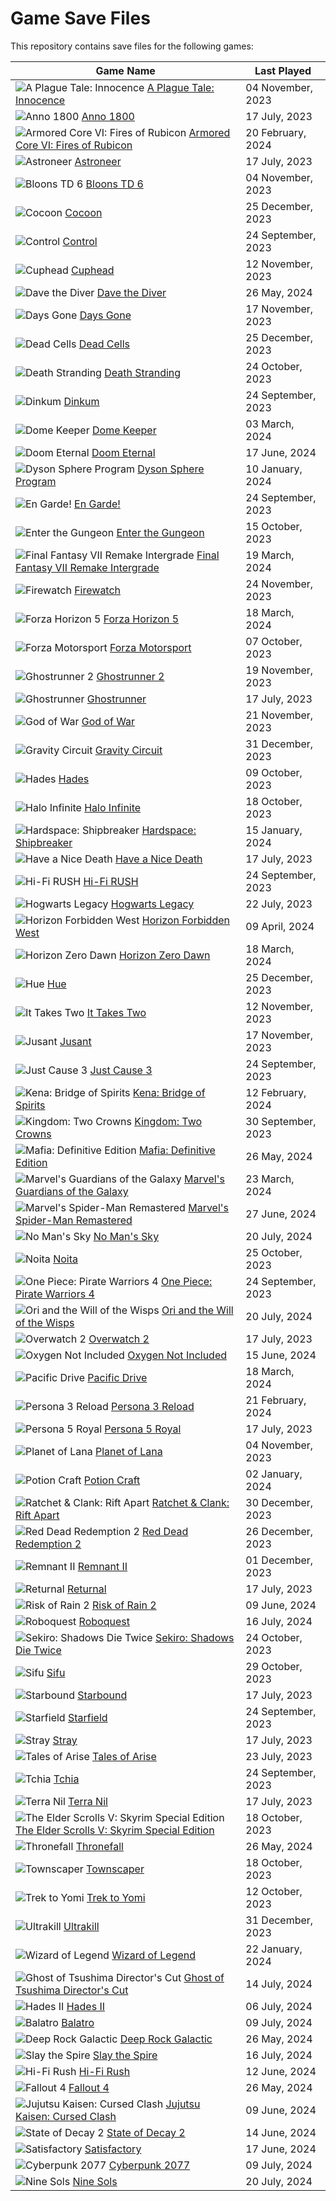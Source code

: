# Game Save Files

This repository contains save files for the following games:

| Game Name | Last Played |
|-----------|-------------|
| ![A Plague Tale: Innocence](https://shared.akamai.steamstatic.com/store_item_assets/steam/apps/752590/capsule_231x87.jpg?t=1709320046) [A Plague Tale: Innocence](https://store.steampowered.com/app/752590/) | 04 November, 2023 |
| ![Anno 1800](https://shared.akamai.steamstatic.com/store_item_assets/steam/apps/916440/capsule_231x87.jpg?t=1715692688) [Anno 1800](https://store.steampowered.com/app/916440/) | 17 July, 2023 |
| ![Armored Core VI: Fires of Rubicon](https://shared.akamai.steamstatic.com/store_item_assets/steam/apps/1888160/capsule_231x87.jpg?t=1709304761) [Armored Core VI: Fires of Rubicon](https://store.steampowered.com/app/1888160/) | 20 February, 2024 |
| ![Astroneer](https://shared.akamai.steamstatic.com/store_item_assets/steam/apps/361420/capsule_231x87.jpg?t=1701658983) [Astroneer](https://store.steampowered.com/app/361420/) | 17 July, 2023 |
| ![Bloons TD 6](https://shared.akamai.steamstatic.com/store_item_assets/steam/apps/960090/capsule_231x87.jpg?t=1716946502) [Bloons TD 6](https://store.steampowered.com/app/960090/) | 04 November, 2023 |
| ![Cocoon](https://shared.akamai.steamstatic.com/store_item_assets/steam/apps/1497440/capsule_231x87.jpg?t=1719514563) [Cocoon](https://store.steampowered.com/app/1497440/) | 25 December, 2023 |
| ![Control](https://shared.akamai.steamstatic.com/store_item_assets/steam/apps/870780/capsule_231x87.jpg?t=1720000308) [Control](https://store.steampowered.com/app/870780/) | 24 September, 2023 |
| ![Cuphead](https://shared.akamai.steamstatic.com/store_item_assets/steam/apps/268910/capsule_231x87.jpg?t=1709068852) [Cuphead](https://store.steampowered.com/app/268910/) | 12 November, 2023 |
| ![Dave the Diver](https://shared.akamai.steamstatic.com/store_item_assets/steam/apps/1868140/capsule_231x87.jpg?t=1716447953) [Dave the Diver](https://store.steampowered.com/app/1868140/) | 26 May, 2024 |
| ![Days Gone](https://shared.akamai.steamstatic.com/store_item_assets/steam/apps/1259420/capsule_231x87.jpg?t=1717621222) [Days Gone](https://store.steampowered.com/app/1259420/) | 17 November, 2023 |
| ![Dead Cells](https://shared.akamai.steamstatic.com/store_item_assets/steam/apps/588650/capsule_231x87.jpg?t=1717495895) [Dead Cells](https://store.steampowered.com/app/588650/) | 25 December, 2023 |
| ![Death Stranding](https://shared.akamai.steamstatic.com/store_item_assets/steam/apps/1850570/capsule_231x87.jpg?t=1718100326) [Death Stranding](https://store.steampowered.com/app/1850570/) | 24 October, 2023 |
| ![Dinkum](https://shared.akamai.steamstatic.com/store_item_assets/steam/apps/1062520/capsule_231x87.jpg?t=1714095914) [Dinkum](https://store.steampowered.com/app/1062520/) | 24 September, 2023 |
| ![Dome Keeper](https://shared.akamai.steamstatic.com/store_item_assets/steam/apps/1637320/capsule_231x87.jpg?t=1719321644) [Dome Keeper](https://store.steampowered.com/app/1637320/) | 03 March, 2024 |
| ![Doom Eternal](https://shared.akamai.steamstatic.com/store_item_assets/steam/apps/782330/capsule_231x87.jpg?t=1702308063) [Doom Eternal](https://store.steampowered.com/app/782330/) | 17 June, 2024 |
| ![Dyson Sphere Program](https://shared.akamai.steamstatic.com/store_item_assets/steam/apps/1366540/capsule_231x87.jpg?t=1702624498) [Dyson Sphere Program](https://store.steampowered.com/app/1366540/) | 10 January, 2024 |
| ![En Garde!](https://shared.akamai.steamstatic.com/store_item_assets/steam/apps/1654660/capsule_231x87.jpg?t=1718181958) [En Garde!](https://store.steampowered.com/app/1654660/) | 24 September, 2023 |
| ![Enter the Gungeon](https://shared.akamai.steamstatic.com/store_item_assets/steam/apps/311690/capsule_231x87.jpg?t=1713472631) [Enter the Gungeon](https://store.steampowered.com/app/311690/) | 15 October, 2023 |
| ![Final Fantasy VII Remake Intergrade](https://shared.akamai.steamstatic.com/store_item_assets/steam/apps/1462040/capsule_231x87.jpg?t=1696383548) [Final Fantasy VII Remake Intergrade](https://store.steampowered.com/app/1462040/) | 19 March, 2024 |
| ![Firewatch](https://shared.akamai.steamstatic.com/store_item_assets/steam/apps/383870/capsule_231x87.jpg?t=1688484486) [Firewatch](https://store.steampowered.com/app/383870/) | 24 November, 2023 |
| ![Forza Horizon 5](https://shared.akamai.steamstatic.com/store_item_assets/steam/apps/1551360/capsule_231x87.jpg?t=1721149726) [Forza Horizon 5](https://store.steampowered.com/app/1551360/) | 18 March, 2024 |
| ![Forza Motorsport](https://shared.akamai.steamstatic.com/store_item_assets/steam/apps/2440510/capsule_231x87.jpg?t=1718133058) [Forza Motorsport](https://store.steampowered.com/app/2440510/) | 07 October, 2023 |
| ![Ghostrunner 2](https://shared.akamai.steamstatic.com/store_item_assets/steam/apps/2144740/capsule_231x87.jpg?t=1720810982) [Ghostrunner 2](https://store.steampowered.com/app/2144740/) | 19 November, 2023 |
| ![Ghostrunner](https://shared.akamai.steamstatic.com/store_item_assets/steam/apps/2144740/capsule_231x87.jpg?t=1720810982) [Ghostrunner](https://store.steampowered.com/app/2144740/) | 17 July, 2023 |
| ![God of War](https://shared.akamai.steamstatic.com/store_item_assets/steam/apps/1593500/capsule_231x87.jpg?t=1721154083) [God of War](https://store.steampowered.com/app/1593500/) | 21 November, 2023 |
| ![Gravity Circuit](https://shared.akamai.steamstatic.com/store_item_assets/steam/apps/858710/capsule_231x87.jpg?t=1705328980) [Gravity Circuit](https://store.steampowered.com/app/858710/) | 31 December, 2023 |
| ![Hades](https://shared.akamai.steamstatic.com/store_item_assets/steam/apps/1145350/capsule_231x87.jpg?t=1715727000) [Hades](https://store.steampowered.com/app/1145350/) | 09 October, 2023 |
| ![Halo Infinite](https://shared.akamai.steamstatic.com/store_item_assets/steam/apps/1240440/capsule_231x87.jpg?t=1719939671) [Halo Infinite](https://store.steampowered.com/app/1240440/) | 18 October, 2023 |
| ![Hardspace: Shipbreaker](https://shared.akamai.steamstatic.com/store_item_assets/steam/apps/1161580/capsule_231x87.jpg?t=1695817359) [Hardspace: Shipbreaker](https://store.steampowered.com/app/1161580/) | 15 January, 2024 |
| ![Have a Nice Death](https://shared.akamai.steamstatic.com/store_item_assets/steam/apps/1740720/capsule_231x87.jpg?t=1717104630) [Have a Nice Death](https://store.steampowered.com/app/1740720/) | 17 July, 2023 |
| ![Hi-Fi RUSH](https://shared.akamai.steamstatic.com/store_item_assets/steam/apps/1817230/capsule_231x87.jpg?t=1715602824) [Hi-Fi RUSH](https://store.steampowered.com/app/1817230/) | 24 September, 2023 |
| ![Hogwarts Legacy](https://shared.akamai.steamstatic.com/store_item_assets/steam/apps/990080/capsule_231x87.jpg?t=1717689083) [Hogwarts Legacy](https://store.steampowered.com/app/990080/) | 22 July, 2023 |
| ![Horizon Forbidden West](https://shared.akamai.steamstatic.com/store_item_assets/steam/apps/2420110/capsule_231x87.jpg?t=1717622622) [Horizon Forbidden West](https://store.steampowered.com/app/2420110/) | 09 April, 2024 |
| ![Horizon Zero Dawn](https://shared.akamai.steamstatic.com/store_item_assets/steam/apps/1151640/capsule_231x87.jpg?t=1717621265) [Horizon Zero Dawn](https://store.steampowered.com/app/1151640/) | 18 March, 2024 |
| ![Hue](https://shared.akamai.steamstatic.com/store_item_assets/steam/apps/240500/capsule_231x87.jpg?t=1658736021) [Hue](https://store.steampowered.com/app/240500/) | 25 December, 2023 |
| ![It Takes Two](https://shared.akamai.steamstatic.com/store_item_assets/steam/apps/1426210/capsule_231x87.jpg?t=1718278619) [It Takes Two](https://store.steampowered.com/app/1426210/) | 12 November, 2023 |
| ![Jusant](https://shared.akamai.steamstatic.com/store_item_assets/steam/apps/1977170/capsule_231x87.jpg?t=1721038056) [Jusant](https://store.steampowered.com/app/1977170/) | 17 November, 2023 |
| ![Just Cause 3](https://shared.akamai.steamstatic.com/store_item_assets/steam/apps/225540/capsule_231x87.jpg?t=1660137906) [Just Cause 3](https://store.steampowered.com/app/225540/) | 24 September, 2023 |
| ![Kena: Bridge of Spirits](https://shared.akamai.steamstatic.com/store_item_assets/steam/apps/1954200/capsule_231x87.jpg?t=1664298117) [Kena: Bridge of Spirits](https://store.steampowered.com/app/1954200/) | 12 February, 2024 |
| ![Kingdom: Two Crowns](https://shared.akamai.steamstatic.com/store_item_assets/steam/apps/701160/capsule_231x87.jpg?t=1721032794) [Kingdom: Two Crowns](https://store.steampowered.com/app/701160/) | 30 September, 2023 |
| ![Mafia: Definitive Edition](https://shared.akamai.steamstatic.com/store_item_assets/steam/apps/1030840/capsule_231x87.jpg?t=1632420251) [Mafia: Definitive Edition](https://store.steampowered.com/app/1030840/) | 26 May, 2024 |
| ![Marvel's Guardians of the Galaxy](https://shared.akamai.steamstatic.com/store_item_assets/steam/apps/1088850/capsule_231x87.jpg?t=1709581505) [Marvel's Guardians of the Galaxy](https://store.steampowered.com/app/1088850/) | 23 March, 2024 |
| ![Marvel's Spider-Man Remastered](https://shared.akamai.steamstatic.com/store_item_assets/steam/apps/1817070/capsule_231x87.jpg?t=1717621493) [Marvel's Spider-Man Remastered](https://store.steampowered.com/app/1817070/) | 27 June, 2024 |
| ![No Man's Sky](https://shared.akamai.steamstatic.com/store_item_assets/steam/apps/275850/capsule_231x87_alt_assets_24.jpg?t=1721300183) [No Man's Sky](https://store.steampowered.com/app/275850/) | 20 July, 2024 |
| ![Noita](https://shared.akamai.steamstatic.com/store_item_assets/steam/apps/881100/capsule_231x87.jpg?t=1675987871) [Noita](https://store.steampowered.com/app/881100/) | 25 October, 2023 |
| ![One Piece: Pirate Warriors 4](https://shared.akamai.steamstatic.com/store_item_assets/steam/apps/1089090/capsule_231x87.jpg?t=1718095269) [One Piece: Pirate Warriors 4](https://store.steampowered.com/app/1089090/) | 24 September, 2023 |
| ![Ori and the Will of the Wisps](https://shared.akamai.steamstatic.com/store_item_assets/steam/apps/1057090/capsule_231x87.jpg?t=1701967625) [Ori and the Will of the Wisps](https://store.steampowered.com/app/1057090/) | 20 July, 2024 |
| ![Overwatch 2](https://shared.akamai.steamstatic.com/store_item_assets/steam/apps/2357570/capsule_231x87.jpg?t=1718928894) [Overwatch 2](https://store.steampowered.com/app/2357570/) | 17 July, 2023 |
| ![Oxygen Not Included](https://shared.akamai.steamstatic.com/store_item_assets/steam/apps/457140/capsule_231x87.jpg?t=1721328489) [Oxygen Not Included](https://store.steampowered.com/app/457140/) | 15 June, 2024 |
| ![Pacific Drive](https://shared.akamai.steamstatic.com/store_item_assets/steam/apps/1458140/capsule_231x87.jpg?t=1721286389) [Pacific Drive](https://store.steampowered.com/app/1458140/) | 18 March, 2024 |
| ![Persona 3 Reload](https://shared.akamai.steamstatic.com/store_item_assets/steam/apps/2161700/capsule_231x87.jpg?t=1721234613) [Persona 3 Reload](https://store.steampowered.com/app/2161700/) | 21 February, 2024 |
| ![Persona 5 Royal](https://shared.akamai.steamstatic.com/store_item_assets/steam/apps/1687950/capsule_231x87.jpg?t=1711014966) [Persona 5 Royal](https://store.steampowered.com/app/1687950/) | 17 July, 2023 |
| ![Planet of Lana](https://shared.akamai.steamstatic.com/store_item_assets/steam/apps/1608230/capsule_231x87.jpg?t=1705331568) [Planet of Lana](https://store.steampowered.com/app/1608230/) | 04 November, 2023 |
| ![Potion Craft](https://shared.akamai.steamstatic.com/store_item_assets/steam/apps/1210320/capsule_231x87.jpg?t=1710524732) [Potion Craft](https://store.steampowered.com/app/1210320/) | 02 January, 2024 |
| ![Ratchet & Clank: Rift Apart](https://shared.akamai.steamstatic.com/store_item_assets/steam/apps/1895880/capsule_231x87.jpg?t=1717621710) [Ratchet & Clank: Rift Apart](https://store.steampowered.com/app/1895880/) | 30 December, 2023 |
| ![Red Dead Redemption 2](https://shared.akamai.steamstatic.com/store_item_assets/steam/apps/1174180/capsule_231x87.jpg?t=1720558643) [Red Dead Redemption 2](https://store.steampowered.com/app/1174180/) | 26 December, 2023 |
| ![Remnant II](https://shared.akamai.steamstatic.com/store_item_assets/steam/apps/1282100/capsule_231x87.jpg?t=1717104501) [Remnant II](https://store.steampowered.com/app/1282100/) | 01 December, 2023 |
| ![Returnal](https://shared.akamai.steamstatic.com/store_item_assets/steam/apps/1649240/capsule_231x87.jpg?t=1717621387) [Returnal](https://store.steampowered.com/app/1649240/) | 17 July, 2023 |
| ![Risk of Rain 2](https://shared.akamai.steamstatic.com/store_item_assets/steam/apps/632360/capsule_231x87.jpg?t=1699992764) [Risk of Rain 2](https://store.steampowered.com/app/632360/) | 09 June, 2024 |
| ![Roboquest](https://shared.akamai.steamstatic.com/store_item_assets/steam/apps/692890/capsule_231x87.jpg?t=1717681007) [Roboquest](https://store.steampowered.com/app/692890/) | 16 July, 2024 |
| ![Sekiro: Shadows Die Twice](https://shared.akamai.steamstatic.com/store_item_assets/steam/apps/814380/capsule_231x87.jpg?t=1678991267) [Sekiro: Shadows Die Twice](https://store.steampowered.com/app/814380/) | 24 October, 2023 |
| ![Sifu](https://shared.akamai.steamstatic.com/store_item_assets/steam/apps/2138710/capsule_231x87.jpg?t=1718182149) [Sifu](https://store.steampowered.com/app/2138710/) | 29 October, 2023 |
| ![Starbound](https://shared.akamai.steamstatic.com/store_item_assets/steam/apps/211820/capsule_231x87.jpg?t=1661178495) [Starbound](https://store.steampowered.com/app/211820/) | 17 July, 2023 |
| ![Starfield](https://shared.akamai.steamstatic.com/store_item_assets/steam/apps/1716740/capsule_231x87.jpg?t=1718028618) [Starfield](https://store.steampowered.com/app/1716740/) | 24 September, 2023 |
| ![Stray](https://shared.akamai.steamstatic.com/store_item_assets/steam/apps/1332010/capsule_231x87.jpg?t=1715873569) [Stray](https://store.steampowered.com/app/1332010/) | 17 July, 2023 |
| ![Tales of Arise](https://shared.akamai.steamstatic.com/store_item_assets/steam/apps/740130/capsule_231x87.jpg?t=1717810303) [Tales of Arise](https://store.steampowered.com/app/740130/) | 23 July, 2023 |
| ![Tchia](https://shared.akamai.steamstatic.com/store_item_assets/steam/apps/1496590/capsule_231x87.jpg?t=1719472161) [Tchia](https://store.steampowered.com/app/1496590/) | 24 September, 2023 |
| ![Terra Nil](https://shared.akamai.steamstatic.com/store_item_assets/steam/apps/1593030/capsule_231x87.jpg?t=1719486074) [Terra Nil](https://store.steampowered.com/app/1593030/) | 17 July, 2023 |
| ![The Elder Scrolls V: Skyrim Special Edition](https://shared.akamai.steamstatic.com/store_item_assets/steam/apps/489830/capsule_231x87.jpg?t=1717972262) [The Elder Scrolls V: Skyrim Special Edition](https://store.steampowered.com/app/489830/) | 18 October, 2023 |
| ![Thronefall](https://shared.akamai.steamstatic.com/store_item_assets/steam/apps/2239150/capsule_231x87.jpg?t=1721038386) [Thronefall](https://store.steampowered.com/app/2239150/) | 26 May, 2024 |
| ![Townscaper](https://shared.akamai.steamstatic.com/store_item_assets/steam/apps/1291340/capsule_231x87.jpg?t=1716749881) [Townscaper](https://store.steampowered.com/app/1291340/) | 18 October, 2023 |
| ![Trek to Yomi](https://shared.akamai.steamstatic.com/store_item_assets/steam/apps/1370050/capsule_231x87.jpg?t=1710929180) [Trek to Yomi](https://store.steampowered.com/app/1370050/) | 12 October, 2023 |
| ![Ultrakill](https://shared.akamai.steamstatic.com/store_item_assets/steam/apps/1229490/capsule_231x87.jpg?t=1704406135) [Ultrakill](https://store.steampowered.com/app/1229490/) | 31 December, 2023 |
| ![Wizard of Legend](https://shared.akamai.steamstatic.com/store_item_assets/steam/apps/2193540/capsule_231x87.jpg?t=1717788061) [Wizard of Legend](https://store.steampowered.com/app/2193540/) | 22 January, 2024 |
| ![Ghost of Tsushima Director's Cut](https://shared.akamai.steamstatic.com/store_item_assets/steam/apps/2215430/capsule_231x87.jpg?t=1717622497) [Ghost of Tsushima Director's Cut](https://store.steampowered.com/app/2215430/) | 14 July, 2024 |
| ![Hades II](https://shared.akamai.steamstatic.com/store_item_assets/steam/apps/1145350/capsule_231x87.jpg?t=1715727000) [Hades II](https://store.steampowered.com/app/1145350/) | 06 July, 2024 |
| ![Balatro](https://shared.akamai.steamstatic.com/store_item_assets/steam/apps/2379780/capsule_231x87.jpg?t=1721294443) [Balatro](https://store.steampowered.com/app/2379780/) | 09 July, 2024 |
| ![Deep Rock Galactic](https://shared.akamai.steamstatic.com/store_item_assets/steam/apps/548430/capsule_231x87_alt_assets_25.jpg?t=1718884008) [Deep Rock Galactic](https://store.steampowered.com/app/548430/) | 26 May, 2024 |
| ![Slay the Spire](https://shared.akamai.steamstatic.com/store_item_assets/steam/apps/2868840/capsule_231x87.jpg?t=1713847689) [Slay the Spire](https://store.steampowered.com/app/2868840/) | 16 July, 2024 |
| ![Hi-Fi Rush](https://shared.akamai.steamstatic.com/store_item_assets/steam/apps/1817230/capsule_231x87.jpg?t=1715602824) [Hi-Fi Rush](https://store.steampowered.com/app/1817230/) | 12 June, 2024 |
| ![Fallout 4](https://shared.akamai.steamstatic.com/store_item_assets/steam/apps/377160/capsule_231x87.jpg?t=1717972401) [Fallout 4](https://store.steampowered.com/app/377160/) | 26 May, 2024 |
| ![Jujutsu Kaisen: Cursed Clash](https://shared.akamai.steamstatic.com/store_item_assets/steam/apps/1877020/capsule_231x87.jpg?t=1717020320) [Jujutsu Kaisen: Cursed Clash](https://store.steampowered.com/app/1877020/) | 09 June, 2024 |
| ![State of Decay 2](https://shared.akamai.steamstatic.com/store_item_assets/steam/apps/495420/capsule_231x87.jpg?t=1698336135) [State of Decay 2](https://store.steampowered.com/app/495420/) | 14 June, 2024 |
| ![Satisfactory](https://shared.akamai.steamstatic.com/store_item_assets/steam/apps/526870/capsule_231x87.jpg?t=1718088881) [Satisfactory](https://store.steampowered.com/app/526870/) | 17 June, 2024 |
| ![Cyberpunk 2077](https://shared.akamai.steamstatic.com/store_item_assets/steam/apps/1091500/capsule_231x87.jpg?t=1718101184) [Cyberpunk 2077](https://store.steampowered.com/app/1091500/) | 09 July, 2024 |
| ![Nine Sols](https://shared.akamai.steamstatic.com/store_item_assets/steam/apps/1809540/capsule_231x87.jpg?t=1721379703) [Nine Sols](https://store.steampowered.com/app/1809540/) | 20 July, 2024 |
